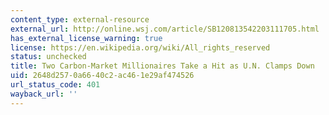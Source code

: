 ```yaml
---
content_type: external-resource
external_url: http://online.wsj.com/article/SB120813542203111705.html
has_external_license_warning: true
license: https://en.wikipedia.org/wiki/All_rights_reserved
status: unchecked
title: Two Carbon-Market Millionaires Take a Hit as U.N. Clamps Down
uid: 2648d257-0a66-40c2-ac46-1e29af474526
url_status_code: 401
wayback_url: ''
---
```

